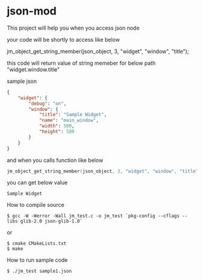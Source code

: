 # json-mod

This project will help you when you access json node

your code will be shortly to access like below

jm_object_get_string_member(json_object, 3, "widget", "window", "title");

this code will return value of string memeber for below path
"widget.window.title"

sample json
```json
{
    "widget": {
        "debug": "on",
        "window": {
            "title": "Sample Widget",
            "name": "main_window",
            "width": 500,
            "height": 500
        }
    }
}
```

and when you calls function like below
```c
jm_object_get_string_member(json_object, 3, "widget", "window", "title");
```

you can get below value
```
Sample Widget
```

How to compile source
```shell
$ gcc -W -Werror -Wall jm_test.c -o jm_test `pkg-config --cflags --libs glib-2.0 json-glib-1.0`
```
or
```shell
$ cmake CMakeLists.txt
$ make
```

How to run sample code
```shell
$ ./jm_test sample1.json
```
